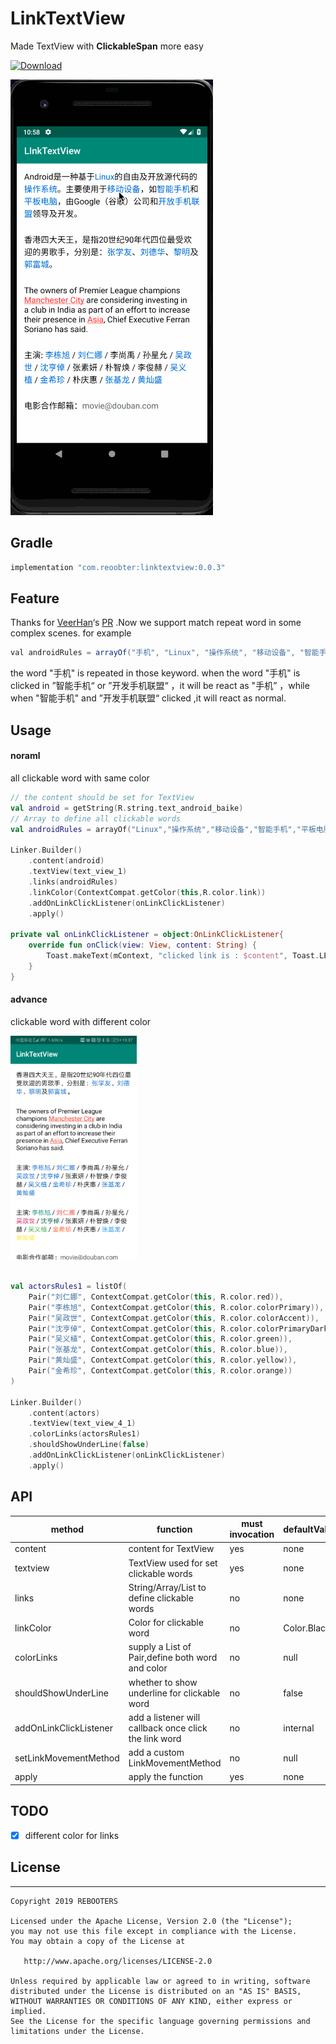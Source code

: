 # LinkTextView
Made TextView with **ClickableSpan** more easy

[ ![Download](https://api.bintray.com/packages/rookieboy/maven/linktextview/images/download.svg?version=0.0.3) ](https://bintray.com/rookieboy/maven/linktextview/0.0.3/link)

<img src="https://raw.githubusercontent.com/REBOOTERS/Images/master/LinkTextView/art.gif"/>



## Gradle 

```groovy
implementation "com.reoobter:linktextview:0.0.3"
```
## Feature
Thanks for [VeerHan](https://github.com/VeerHan)‘s [PR](https://github.com/REBOOTERS/LinkTextView/pull/1) .Now we support match repeat word in some complex scenes. for example 

```java
val androidRules = arrayOf("手机", "Linux", "操作系统", "移动设备", "智能手机", "平板电脑", "开放手机联盟")
```
the word "手机" is repeated in those keyword. when the word "手机" is clicked in ”智能手机“ or ”开发手机联盟“ ，it will be react as "手机” ，while when "智能手机" and ”开发手机联盟“ clicked ,it will react as normal. 

## Usage


#### noraml 

all clickable word with same color

```kotlin
// the content should be set for TextView
val android = getString(R.string.text_android_baike) 
// Array to define all clickable words
val androidRules = arrayOf("Linux","操作系统","移动设备","智能手机","平板电脑","开放手机联盟") 

Linker.Builder()
    .content(android)
    .textView(text_view_1)
    .links(androidRules)
    .linkColor(ContextCompat.getColor(this,R.color.link))
    .addOnLinkClickListener(onLinkClickListener)
    .apply()

private val onLinkClickListener = object:OnLinkClickListener{
    override fun onClick(view: View, content: String) {
        Toast.makeText(mContext, "clicked link is : $content", Toast.LENGTH_SHORT).show()
    }
}

```

#### advance

clickable word with different color

<img src="https://raw.githubusercontent.com/REBOOTERS/Images/master/LinkTextView/linker_color.png" width=40% />

```kotlin

val actorsRules1 = listOf(
    Pair("刘仁娜", ContextCompat.getColor(this, R.color.red)),
    Pair("李栋旭", ContextCompat.getColor(this, R.color.colorPrimary)),
    Pair("吴政世", ContextCompat.getColor(this, R.color.colorAccent)),
    Pair("沈亨倬", ContextCompat.getColor(this, R.color.colorPrimaryDark)),
    Pair("吴义植", ContextCompat.getColor(this, R.color.green)),
    Pair("张基龙", ContextCompat.getColor(this, R.color.blue)),
    Pair("黄灿盛", ContextCompat.getColor(this, R.color.yellow)),
    Pair("金希珍", ContextCompat.getColor(this, R.color.orange))
)

Linker.Builder()
    .content(actors)
    .textView(text_view_4_1)
    .colorLinks(actorsRules1)
    .shouldShowUnderLine(false)
    .addOnLinkClickListener(onLinkClickListener)
    .apply()

```

## API 

 method | function | must invocation| defaultValue
 -------|  --------| ---------|------
|content|content for TextView|yes| none|
|textview|TextView used for set clickable words|yes| none|
|links|String/Array<String>/List<String> to define clickable words |no| none|
|linkColor|Color for clickable word|no| Color.Black|
|colorLinks|supply a List of Pair,define both word and color |no|null|
|shouldShowUnderLine|whether to show underline for clickable word|no| false|
|addOnLinkClickListener|add a listener will callback once click the link word|no| internal|
|setLinkMovementMethod|add a custom LinkMovementMethod|no| null|
|apply|apply the function|yes| none|


## TODO

- [x] different color for links 


## License 

---------------------

    Copyright 2019 REBOOTERS

    Licensed under the Apache License, Version 2.0 (the "License");
    you may not use this file except in compliance with the License.
    You may obtain a copy of the License at

       http://www.apache.org/licenses/LICENSE-2.0

    Unless required by applicable law or agreed to in writing, software
    distributed under the License is distributed on an "AS IS" BASIS,
    WITHOUT WARRANTIES OR CONDITIONS OF ANY KIND, either express or implied.
    See the License for the specific language governing permissions and
    limitations under the License.


